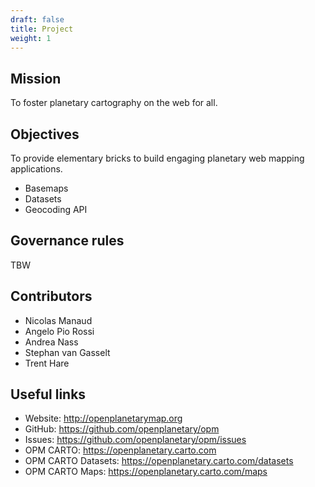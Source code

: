 ```yaml
---
draft: false
title: Project
weight: 1
---
```


## Mission

To foster planetary cartography on the web for all.

## Objectives

To provide elementary bricks to build engaging planetary web mapping applications.

- Basemaps
- Datasets
- Geocoding API 

## Governance rules

TBW

## Contributors

- Nicolas Manaud
- Angelo Pio Rossi
- Andrea Nass
- Stephan van Gasselt
- Trent Hare

## Useful links

- Website: http://openplanetarymap.org
- GitHub: https://github.com/openplanetary/opm
- Issues: https://github.com/openplanetary/opm/issues
- OPM CARTO: https://openplanetary.carto.com
- OPM CARTO Datasets: https://openplanetary.carto.com/datasets
- OPM CARTO Maps: https://openplanetary.carto.com/maps
